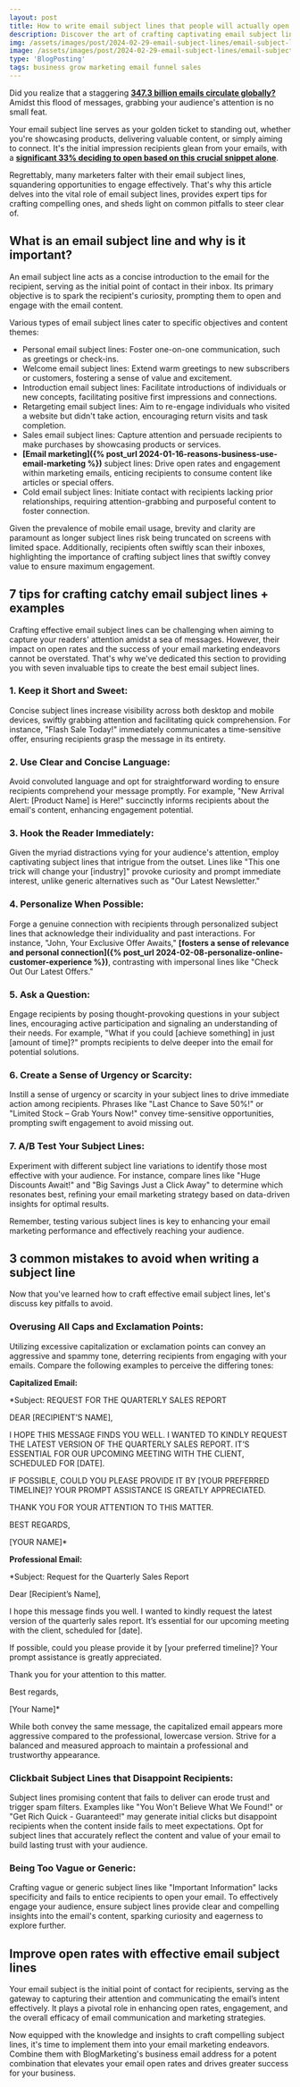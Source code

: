 ```yaml
---
layout: post
title: How to write email subject lines that people will actually open 
description: Discover the art of crafting captivating email subject lines! Learn expert tips to stand out in crowded inboxes and boost engagement. Elevate your email marketing with our comprehensive guide.
img: /assets/images/post/2024-02-29-email-subject-lines/email-subject-lines.jpg
image: /assets/images/post/2024-02-29-email-subject-lines/email-subject-lines.jpg
type: 'BlogPosting'
tags: business grow marketing email funnel sales
---
```


Did you realize that a staggering **[347.3 billion emails circulate globally?](https://www.oberlo.com/statistics/how-many-emails-are-sent-per-day)** Amidst this flood of messages, grabbing your audience's attention is no small feat.

Your email subject line serves as your golden ticket to standing out, whether you're showcasing products, delivering valuable content, or simply aiming to connect. It's the initial impression recipients glean from your emails, with a **[significant 33% deciding to open based on this crucial snippet alone](https://financesonline.com/email-subject-line-statistics/)**.

Regrettably, many marketers falter with their email subject lines, squandering opportunities to engage effectively. That's why this article delves into the vital role of email subject lines, provides expert tips for crafting compelling ones, and sheds light on common pitfalls to steer clear of.

## What is an email subject line and why is it important?
An email subject line acts as a concise introduction to the email for the recipient, serving as the initial point of contact in their inbox. Its primary objective is to spark the recipient's curiosity, prompting them to open and engage with the email content.

Various types of email subject lines cater to specific objectives and content themes:

- Personal email subject lines: Foster one-on-one communication, such as greetings or check-ins.
- Welcome email subject lines: Extend warm greetings to new subscribers or customers, fostering a sense of value and excitement.
- Introduction email subject lines: Facilitate introductions of individuals or new concepts, facilitating positive first impressions and connections.
- Retargeting email subject lines: Aim to re-engage individuals who visited a website but didn't take action, encouraging return visits and task completion.
- Sales email subject lines: Capture attention and persuade recipients to make purchases by showcasing products or services.
- **[Email marketing]({% post_url 2024-01-16-reasons-business-use-email-marketing %})** subject lines: Drive open rates and engagement within marketing emails, enticing recipients to consume content like articles or special offers.
- Cold email subject lines: Initiate contact with recipients lacking prior relationships, requiring attention-grabbing and purposeful content to foster connection.

Given the prevalence of mobile email usage, brevity and clarity are paramount as longer subject lines risk being truncated on screens with limited space. Additionally, recipients often swiftly scan their inboxes, highlighting the importance of crafting subject lines that swiftly convey value to ensure maximum engagement.

## 7 tips for crafting catchy email subject lines + examples 
Crafting effective email subject lines can be challenging when aiming to capture your readers' attention amidst a sea of messages. However, their impact on open rates and the success of your email marketing endeavors cannot be overstated. That's why we've dedicated this section to providing you with seven invaluable tips to create the best email subject lines.

### 1. Keep it Short and Sweet:
Concise subject lines increase visibility across both desktop and mobile devices, swiftly grabbing attention and facilitating quick comprehension. For instance, "Flash Sale Today!" immediately communicates a time-sensitive offer, ensuring recipients grasp the message in its entirety.

### 2. Use Clear and Concise Language:
Avoid convoluted language and opt for straightforward wording to ensure recipients comprehend your message promptly. For example, "New Arrival Alert: [Product Name] is Here!" succinctly informs recipients about the email's content, enhancing engagement potential.

### 3. Hook the Reader Immediately:
Given the myriad distractions vying for your audience's attention, employ captivating subject lines that intrigue from the outset. Lines like "This one trick will change your [industry]" provoke curiosity and prompt immediate interest, unlike generic alternatives such as "Our Latest Newsletter."

### 4. Personalize When Possible:
Forge a genuine connection with recipients through personalized subject lines that acknowledge their individuality and past interactions. For instance, "John, Your Exclusive Offer Awaits," **[fosters a sense of relevance and personal connection]({% post_url 2024-02-08-personalize-online-customer-experience %})**, contrasting with impersonal lines like "Check Out Our Latest Offers."

### 5. Ask a Question:
Engage recipients by posing thought-provoking questions in your subject lines, encouraging active participation and signaling an understanding of their needs. For example, "What if you could [achieve something] in just [amount of time]?" prompts recipients to delve deeper into the email for potential solutions.

### 6. Create a Sense of Urgency or Scarcity:
Instill a sense of urgency or scarcity in your subject lines to drive immediate action among recipients. Phrases like "Last Chance to Save 50%!" or "Limited Stock – Grab Yours Now!" convey time-sensitive opportunities, prompting swift engagement to avoid missing out.

### 7. A/B Test Your Subject Lines:
Experiment with different subject line variations to identify those most effective with your audience. For instance, compare lines like "Huge Discounts Await!" and "Big Savings Just a Click Away" to determine which resonates best, refining your email marketing strategy based on data-driven insights for optimal results.

Remember, testing various subject lines is key to enhancing your email marketing performance and effectively reaching your audience.

## 3 common mistakes to avoid when writing a subject line 
Now that you've learned how to craft effective email subject lines, let's discuss key pitfalls to avoid.

### Overusing All Caps and Exclamation Points:
Utilizing excessive capitalization or exclamation points can convey an aggressive and spammy tone, deterring recipients from engaging with your emails. Compare the following examples to perceive the differing tones:

**Capitalized Email:**

*Subject: REQUEST FOR THE QUARTERLY SALES REPORT

DEAR [RECIPIENT’S NAME],

I HOPE THIS MESSAGE FINDS YOU WELL. I WANTED TO KINDLY REQUEST THE LATEST VERSION OF THE QUARTERLY SALES REPORT. IT’S ESSENTIAL FOR OUR UPCOMING MEETING WITH THE CLIENT, SCHEDULED FOR [DATE].

IF POSSIBLE, COULD YOU PLEASE PROVIDE IT BY [YOUR PREFERRED TIMELINE]? YOUR PROMPT ASSISTANCE IS GREATLY APPRECIATED.

THANK YOU FOR YOUR ATTENTION TO THIS MATTER.

BEST REGARDS,

[YOUR NAME]*

**Professional Email:**

*Subject: Request for the Quarterly Sales Report

Dear [Recipient’s Name],

I hope this message finds you well. I wanted to kindly request the latest version of the quarterly sales report. It’s essential for our upcoming meeting with the client, scheduled for [date].

If possible, could you please provide it by [your preferred timeline]? Your prompt assistance is greatly appreciated.

Thank you for your attention to this matter.

Best regards,

[Your Name]*

While both convey the same message, the capitalized email appears more aggressive compared to the professional, lowercase version. Strive for a balanced and measured approach to maintain a professional and trustworthy appearance.

### Clickbait Subject Lines that Disappoint Recipients:
Subject lines promising content that fails to deliver can erode trust and trigger spam filters. Examples like "You Won't Believe What We Found!" or "Get Rich Quick - Guaranteed!" may generate initial clicks but disappoint recipients when the content inside fails to meet expectations. Opt for subject lines that accurately reflect the content and value of your email to build lasting trust with your audience.

### Being Too Vague or Generic:
Crafting vague or generic subject lines like "Important Information" lacks specificity and fails to entice recipients to open your email. To effectively engage your audience, ensure subject lines provide clear and compelling insights into the email's content, sparking curiosity and eagerness to explore further.

## Improve open rates with effective email subject lines 
Your email subject is the initial point of contact for recipients, serving as the gateway to capturing their attention and communicating the email’s intent effectively. It plays a pivotal role in enhancing open rates, engagement, and the overall efficacy of email communication and marketing strategies.

Now equipped with the knowledge and insights to craft compelling subject lines, it's time to implement them into your email marketing endeavors. Combine them with BlogMarketing's business email address for a potent combination that elevates your email open rates and drives greater success for your business.

